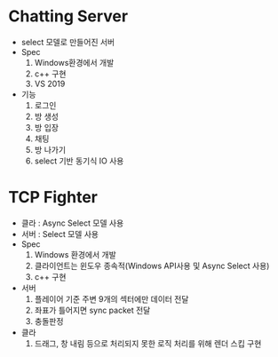 # Chatting Server



- select 모델로 만들어진 서버
- Spec
  1. Windows환경에서 개발
  2. c++ 구현
  3. VS 2019
- 기능
  1. 로그인
  2. 방 생성
  3. 방 입장
  4. 채팅
  5. 방 나가기
  6. select 기반 동기식 IO 사용



# TCP Fighter

- 클라 : Async Select 모델 사용
- 서버 : Select 모델 사용
- Spec
  1. Windows 환경에서 개발
  2. 클라이언트는 윈도우 종속적(Windows API사용 및 Async Select 사용)
  3. c++ 구현
- 서버
  1. 플레이어 기준 주변 9개의 섹터에만 데이터 전달
  2. 좌표가 틀어지면 sync packet 전달
  3. 충돌판정
- 클라
  1. 드래그, 창 내림 등으로 처리되지 못한 로직 처리를 위해 렌더 스킵 구현
